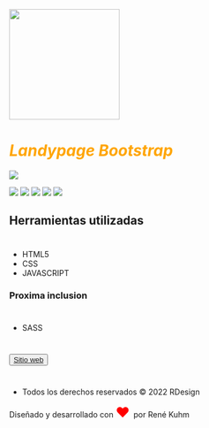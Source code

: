 <img src= "https://i.imgur.com/yReHV7Q.png" width="200px;">
<h1 style="color:orange;"><i> Landypage Bootstrap</i></h1>
<img src="https://i.imgur.com/Scn9BI6.png">
<p align="left">
<img src="https://img.shields.io/badge/STATUS-EN%20DESAROLLO-green">
<img src="https://img.shields.io/github/issues/RDesign-Castex/landypage">
<img src="https://img.shields.io/github/forks/RDesign-Castex/landypage">
<img src="https://img.shields.io/github/stars/RDesign-Castex/landypage">
<img src="https://img.shields.io/github/license/RDesign-Castex/landypage">
</p>

## Herramientas utilizadas
#
* HTML5
* CSS
* JAVASCRIPT

### Proxima inclusion
#
* SASS
#
<button type="button" class="btn btn-outline-warning"><a href="https://rdesign-castex.github.io/landypage/">Sitio web</a>
</button>
#
* <p>Todos los derechos reservados &copy 2022 RDesign</p>
<p class="text">
 Diseñado y desarrollado con
<span style="color: red; font-size: 25px">♥️ </span> por
<ahref="https://dada-khalandar-portfolio.vercel.app/#/"target="_blank">René Kuhm</ahref=>

